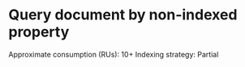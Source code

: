 # Query document by non-indexed property

Approximate consumption (RUs): 10+
Indexing strategy: Partial
